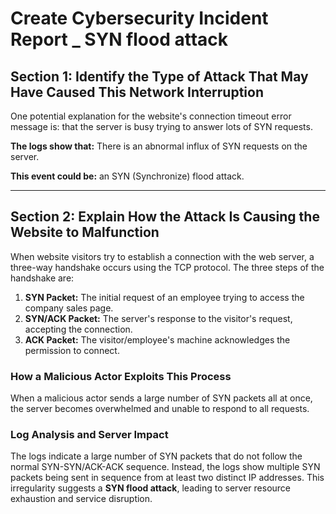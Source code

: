 # Create Cybersecurity Incident Report _ SYN flood attack

## Section 1: Identify the Type of Attack That May Have Caused This Network Interruption

One potential explanation for the website's connection timeout error message is: that the server is busy trying to answer lots of SYN requests.

**The logs show that:** There is an abnormal influx of SYN requests on the server.

**This event could be:** an SYN (Synchronize) flood attack.

---

## Section 2: Explain How the Attack Is Causing the Website to Malfunction

When website visitors try to establish a connection with the web server, a three-way handshake occurs using the TCP protocol. The three steps of the handshake are:

1. **SYN Packet:** The initial request of an employee trying to access the company sales page.
2. **SYN/ACK Packet:** The server's response to the visitor's request, accepting the connection.
3. **ACK Packet:** The visitor/employee's machine acknowledges the permission to connect.

### How a Malicious Actor Exploits This Process
When a malicious actor sends a large number of SYN packets all at once, the server becomes overwhelmed and unable to respond to all requests.

### Log Analysis and Server Impact
The logs indicate a large number of SYN packets that do not follow the normal SYN-SYN/ACK-ACK sequence. Instead, the logs show multiple SYN packets being sent in sequence from at least two distinct IP addresses. This irregularity suggests a **SYN flood attack**, leading to server resource exhaustion and service disruption.
